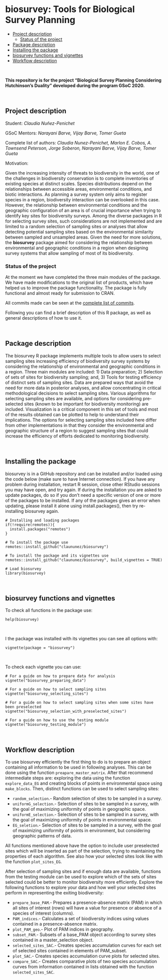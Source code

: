 biosurvey: Tools for Biological Survey Planning
================

-   [Project description](#project-description)
    -   [Status of the project](#status-of-the-project)
-   [Package description](#package-description)
-   [Installing the package](#installing-the-package)
-   [biosurvey functions and
    vignettes](#biosurvey-functions-and-vignettes)
-   [Workflow description](#workflow-description)

<br>

**This repository is for the project “Biological Survey Planning
Considering Hutchinson’s Duality” developed during the program GSoC
2020.**

<br>

Project description
-------------------

Student: *Claudia Nuñez-Penichet*

GSoC Mentors: *Narayani Barve, Vijay Barve, Tomer Gueta*

Complete list of authors: *Claudia Nunez-Penichet, Marlon E. Cobos, A.
Townsend Peterson, Jorge Soberon, Narayani Barve, Vijay Barve, Tomer
Gueta*

Motivation:

Given the increasing intensity of threats to biodiversity in the world,
one of the challenges in biodiversity conservation is to complete
inventories of existing species at distinct scales. Species
distributions depend on the relationships between accessible areas,
environmental conditions, and biotic interactions. As planning a survey
system only aims to register species in a region, biodiversity
interaction can be overlooked in this case. However, the relationship
between environmental conditions and the geographic configuration of an
area is of crucial importance when trying to identify key sites for
biodiversity surveys. Among the diverse packages in R for selecting
survey sites, such considerations are not implemented and are limited to
a random selection of sampling sites or analyses that allow detecting
potential sampling sites based on the environmental similarity between
sampled and unsampled areas. Given the need for more solutions, the
**biosurvey** package aimed for considering the relationship between
environmental and geographic conditions in a region when designing
survey systems that allow sampling of most of its biodiversity.

### Status of the project

At the moment we have completed the three main modules of the package.
We have made modifications to the original list of products, which have
helped us to improve the package functionality. The package is fully
functional and almost ready for submission to CRAN.

All commits made can be seen at the
<a href="https://github.com/claununez/biosurvey/commits/master" target="_blank">complete
list of commits</a>.

Following you can find a brief description of this R package, as well as
general descriptions of how to use it.

<br>

Package description
-------------------

The biosurvey R package implements multiple tools to allow users to
select sampling sites increasing efficiency of biodiversity survey
systems by considering the relationship of environmental and geographic
conditions in a region. Three main modules are included: 1) Data
preparation; 2) Selection of sets of sites for biodiversity sampling;
and, 3) Tools for testing efficiency of distinct sets of sampling sites.
Data are prepared ways that avoid the need for more data in posterior
analyses, and allow concentrating in critical methodological decisions
to select sampling sites. Various algorithms for selecting sampling
sites are available, and options for considering pre-selected sites
(known to be important for biodiversity monitoring) are included.
Visualization is a critical component in this set of tools and most of
the results obtained can be plotted to help to understand their
implications. The options for selecting sampling sites included here
differ from other implementations in that they consider the
environmental and geographic structure of a region to suggest sampling
sites that could increase the efficiency of efforts dedicated to
monitoring biodiversity.

<br>

Installing the package
----------------------

biosurvey is in a GitHub repository and can be installed and/or loaded
using the code below (make sure to have Internet connection). If you
have any problem during installation, restart R session, close other
RStudio sessions you may have open, and try again. If during the
installation you are asked to update packages, do so if you don’t need a
specific version of one or more of the packages to be installed. If any
of the packages gives an error when updating, please install it alone
using install.packages(), then try re-installing biosurvey again.

    # Installing and loading packages
    if(!require(remotes)){
      install.packages("remotes")
    }

    # To install the package use
    remotes::install_github("claununez/biosurvey")

    # To install the package and its vignettes use   
    remotes::install_github("claununez/biosurvey", build_vignettes = TRUE)

    # Load biosurvey
    library(biosurvey)

<br>

biosurvey functions and vignettes
---------------------------------

To check all functions in the package use:

    help(biosurvey)

<br>

I the package was installed with its vignettes you can see all options
with:

    vignette(package = "biosurvey")

<br>

To check each vignette you can use:

    # For a guide on how to prepare data for analysis
    vignette("biosurvey_preparing_data")

    # For a guide on how to select sampling sites
    vignette("biosurvey_selecting_sites")

    # For a guide on how to select sampling sites when some sites have been preselected
    vignette("biosurvey_selection_with_preselected_sites")

    # For a guide on how to use the testing module
    vignette("biosurvey_testing_module")

<br>

Workflow description
--------------------

To use biosurvey efficiently the first thing to do is to prepare an
object containing all information to be used in following analyses. This
can be done using the function `preapare_master_matrix`. After that
recommend intermediate steps are: exploring the data using the function
`explore_data_EG` and creating blocks of points in environmental space
using `make_blocks`. Then, distinct functions can be used to select
sampling sites:

-   `random_selection`.- Random selection of sites to be sampled in a
    survey.
-   `uniformG_selection`.- Selection of sites to be sampled in a survey,
    with the goal of maximizing uniformity of points in geographic
    space.
-   `uniformE_selection`.- Selection of sites to be sampled in a survey,
    with the goal of maximizing uniformity of points in environmental
    space.
-   `EG_seletion`.- Selection of sites to be sampled in a survey, with
    the goal of maximizing uniformity of points in environment, but
    considering geographic patterns of data.

All functions mentioned above have the option to include user
preselected sites which will be inserted as part of the selection,
trying to maintaining the properties of each algorithm. See also how
your selected sites look like with the function `plot_sites_EG`.

After selection of sampling sites and if enough data are available,
functions from the testing module can be used to explore which of the
sets of sites selected could be better to monitor biodiversity more
efficiently. Explore the following functions to explore your data and
how well your selected sites perform in representing the exiting
biodiversity:

-   `prepare_base_PAM`.- Prepares a presence-absence matrix (PAM) in
    which all sites of interest (rows) will have a value for presence or
    absence of a species of interest (columns).
-   `PAM_indices`.- Calculates a set of biodiversity indices using
    values contained in a presence-absence matrix.
-   `plot_PAM_geo`.- Plot of PAM indices in geography.
-   `subset_PAM`.- Subsets of a base\_PAM object according to survey
    sites contained in a master\_selection object.
-   `selected_sites_SAC`.- Creates species accumulation curves for each
    set of selected sites contained in elements of PAM\_subset.
-   `plot_SAC`.- Creates species accumulation curve plots for selected
    sites.
-   `compare_SAC`.- Creates comparative plots of two species
    accumulation curves from information contained in lists obtained
    with the function `selected_sites_SAC`.
